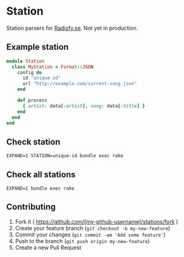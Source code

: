 # Station

Station parsers for [Radiofy.se](http://radiofy.se). Not yet in production.

## Example station

``` ruby
module Station
  class MyStation < Format::JSON
    config do
      id "unique-id"
      url "http://example.com/current-song.json"
    end

    def process
      { artist: data[:artist], song: data[:title] }
    end
  end
end
```

## Check station

`EXPAND=1 STATION=unique-id bundle exec rake`
## Check all stations

`EXPAND=1 bundle exec rake`

## Contributing

1. Fork it ( https://github.com/[my-github-username]/stations/fork )
2. Create your feature branch (`git checkout -b my-new-feature`)
3. Commit your changes (`git commit -am 'Add some feature'`)
4. Push to the branch (`git push origin my-new-feature`)
5. Create a new Pull Request
